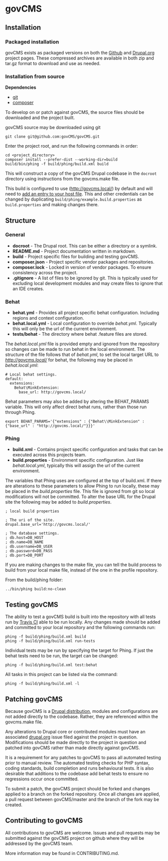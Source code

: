 # govCMS

## Installation

### Packaged installation

govCMS exists as packaged versions on both the [Github](https://github.com/govCMS/govCMS) and [Drupal.org](https://www.drupal.org/project/govcms) project pages. These compressed archives are available in both zip and tar.gz format to download and use as needed.


### Installation from source

**Dependencies**

- [git](http://git-scm.com/)
- [composer](https://getcomposer.org/)

To develop on or patch against govCMS, the source files should be downloaded and the project built.

govCMS source may be downloaded using git

```
git clone git@github.com:govCMS/govCMS.git
```

Enter the project root, and run the following commands in order:

```
cd <project_directory>
composer install --prefer-dist --working-dir=build
build/bin/phing -f build/phing/build.xml build
```

This will construct a copy of the govCMS Drupal codebase in the `docroot` directory using instructions from the govcms.make file.

This build is configured to use (http://govcms.local/) by default and will need to [add an entry to your host file](http://www.howtogeek.com/howto/27350/beginner-geek-how-to-edit-your-hosts-file/http://www.howtogeek.com/howto/27350/beginner-geek-how-to-edit-your-hosts-file/). This and other credentials can be changed by duplicating `build/phing/example.build.properties` as `build.properties` and making changes there.



## Structure

### General

- **docroot** - The Drupal root. This can be either a directory or a symlink.
- **README.md** - Project documentation written in markdown.
- **build** - Project specific files for building and testing govCMS.
- **composer.json** - Project specific vendor packages and repositories.
- **composer.lock** - Locked in version of vendor packages. To ensure consistency across the project.
- **.gitignore** - A list of files to be ignored by git. This is typically used for excluding local development modules and may create files to ignore that an IDE creates.

### Behat

- **behat.yml** - Provides all project specific behat configuration. Including regions and context configuration.
- **behat.local.yml** - Local configuration to override *behat.yml*. Typically this will only be the url of the current environment.
- **tests/behat** - The directory where behat .feature files are stored.

The *behat.local.yml* file is provided empty and ignored from the repository so changes can be made to run behat in the local environment. The structure of the file follows that of *behat.yml*, to set the local target URL to *http://govcms.local/* for behat, the following may be placed in *behat.local.yml*:

```
# Local behat settings.
default:
  extensions:
    Behat\MinkExtension:
      base_url: http://govcms.local/
```

Behat parameters may also be added by altering the BEHAT_PARAMS variable. This will only affect direct behat runs, rather than those run through Phing.

```
export BEHAT_PARAMS='{"extensions" : {"Behat\\MinkExtension" : {"base_url" : "http://govcms.local/"}}}'
```

### Phing

- **build.xml** - Contains project specific configuration and tasks that can be executed across this projects team.
- **build.properties** - Environment specific configuration. Just like *behat.local.yml*, typically this will assign the url of the current environment.

The variables that Phing uses are configured at the top of build.xml. If there are alterations to these parameters to allow Phing to run locally, these may be placed in the *build.properties* file. This file is ignored from git so local modifications will not be committed. To alter the base URL for the Drupal site the following may be added to *build.properties*.

```
; local build properties

; The uri of the site.
drupal.base_url='http://govcms.local/'

; The database settings.
; db.host=DB_HOST
; db.name=DB_NAME
; db.username=DB_USER
; db.password=DB_PASS
; db.port=DB_PORT
```

If you are making changes to the make file, you can tell the build process to build from your local make file, instead of the one in the profile repository.

From the build/phing folder:

```
../bin/phing build:no-clean
```

## Testing govCMS
The ability to test a govCMS build is built into the repository with all tests run by [Travis CI](https://travis-ci.com/) able to be run locally. Any changes made should be added and committed to your local repository and the following commands run:

```
phing -f build/phing/build.xml build
phing -f build/phing/build.xml run-tests
```

Individual tests may be run by specifying the target for Phing. If just the behat tests need to be run, the target can be changed:

```
phing -f build/phing/build.xml test:behat
```

All tasks in this project can be listed via the command:

```
phing -f build/phing/build.xml -l
```


## Patching govCMS

Because govCMS is a [Drupal distribution](https://www.drupal.org/documentation/build/distributions), modules and configurations are not added directly to the codebase. Rather, they are referenced within the govcms.make file.

Any alterations to Drupal core or contributed modules must have an associated [drupal.org](https://www.drupal.org) issue filed against the project in question. Modifications should be made directly to the project in question and patched into govCMS rather than made directly against govCMS.

It is a requirement for any patches to govCMS to pass all automated testing prior to manual review. The automated testing checks for PHP syntax, coding standards, build completion and runs behavioural tests. It is also desirable that additions to the codebase add behat tests to ensure no regressions occur once committed.

To submit a patch, the govCMS project should be forked and changes applied to a branch on the forked repository. Once all changes are applied, a pull request between govCMS/master and the branch of the fork may be created.


## Contributing to govCMS

All contributions to govCMS are welcome. Issues and pull requests may be submitted against the govCMS project on github where they will be addressed by the govCMS team.

More information may be found in CONTRIBUTING.md.
